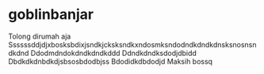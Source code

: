 # goblinbanjar
Tolong dirumah aja
Ssssssddjdjxbosksbdixjsndkjcksksndkxndosmksndodndkdndkdnsksnosnsndkdnd
Ddodmdndokdndkdndkddd
Ddndkdndksdodjdbidd
Dbdkdkdnbdkdjsbsosbdodbjss
Bdodidkdbdodjd
Maksih bossq
